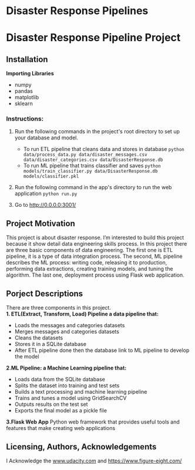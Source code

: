 
# Disaster Response Pipelines

# Disaster Response Pipeline Project
## Installation
**Importing Libraries**</br>
* numpy
* pandas
* matplotlib
* sklearn
### Instructions:
1. Run the following commands in the project's root directory to set up your database and model.
    - To run ETL pipeline that cleans data and stores in database
        `python data/process_data.py data/disaster_messages.csv data/disaster_categories.csv data/DisasterResponse.db`
    - To run ML pipeline that trains classifier and saves
        `python models/train_classifier.py data/DisasterResponse.db models/classifier.pkl`
2. Run the following command in the app's directory to run the web application 
    `python run.py`

3. Go to http://0.0.0.0:3001/

## Project Motivation
This project is about disaster response. I’m interested to build this project because it show detail data engineering skills process. In this project there are three basic components of data engineering. The first one is ETL pipeline, it is a type of data integration process. The second, ML pipeline describes the ML process: writing code, releasing it to production, performing data extractions, creating training models, and tuning the algorithm. The last one, deployment process using Flask web application. 
## Porject Descriptions 
There are three components in this project. </br>
**1. ETL(Extract, Transform, Load) Pipeline a data pipeline that:** 
* Loads the messages and categories datasets
* Merges messages and categories datasets
* Cleans the datasets
* Stores it in a SQLite database
* After ETL pipeline done then the database link to ML pipeline to develop the model

**2.ML Pipeline: a Machine Learning pipeline that:**
* Loads data from the SQLite database
* Splits the dataset into training and test sets
* Builds a text processing and machine learning pipeline
* Trains and tunes a model using GridSearchCV
* Outputs results on the test set
* Exports the final model as a pickle file
 
**3.Flask Web App**
Python web framework that provides useful tools and features that make creating web applications

## Licensing, Authors, Acknowledgements
I Acknowledge the www.udacity.com and https://www.figure-eight.com/

